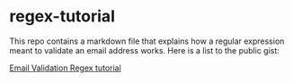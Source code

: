 # regex-tutorial

This repo contains a markdown file that explains how a regular expression meant to validate an email address works. Here is a list to the public gist:

[Email Validation Regex tutorial](https://gist.github.com/ehochw01/4e8972943888e3aeaa3b117329dead06)
